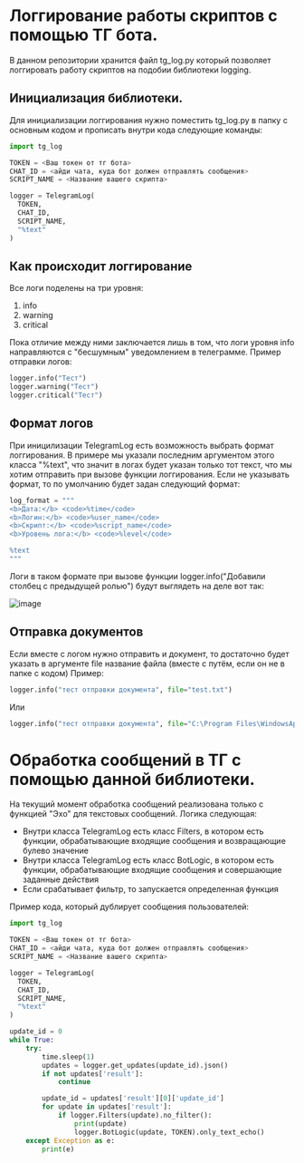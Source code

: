 # Логгирование работы скриптов с помощью ТГ бота.

В данном репозитории хранится файл tg_log.py который позволяет логгировать работу скриптов на подобии библиотеки logging. 

## Инициализация библиотеки. 
Для инициализации логгирования нужно поместить tg_log.py в папку с основным кодом и прописать внутри кода следующие команды:

``` Python
import tg_log

TOKEN = <Ваш токен от тг бота>
CHAT_ID = <айди чата, куда бот должен отправлять сообщения> 
SCRIPT_NAME = <Название вашего скрипта>

logger = TelegramLog(
  TOKEN,
  CHAT_ID,
  SCRIPT_NAME,
  "%text"
)
```

## Как происходит логгирование
Все логи поделены на три уровня:
1. info
2. warning 
3. critical


Пока отличие между ними заключается лишь в том, что логи уровня info направляются с "бесшумным" уведомлением в телеграмме. Пример отправки логов:
``` Python
logger.info("Тест")
logger.warning("Тест")
logger.critical("Тест")
```

## Формат логов
При иницилизации TelegramLog есть возможность выбрать формат логгирования. В примере мы указали последним аргументом этого класса "%text", что значит в логах будет указан только тот текст, что мы хотим отправить при вызове функции логгирования. Если не указывать формат, то по умолчанию будет задан следующий формат:
``` Python
log_format = """
<b>Дата:</b> <code>%time</code>
<b>Логин:</b> <code>%user_name</code>
<b>Скрипт:</b> <code>%script_name</code>
<b>Уровень лога:</b> <code>%level</code>

%text
"""
```
Логи в таком формате при вызове функции logger.info("Добавили столбец с предыдущей ролью") будут выглядеть на деле вот так:

![image](https://user-images.githubusercontent.com/97790147/153717772-34fd4c0f-583e-4939-8081-92a4d37cd14a.png)

## Отправка документов
Если вместе с логом нужно отправить и документ, то достаточно будет указать в аргументе file название файла (вместе с путём, если он не в папке с кодом)
Пример:
```Python
logger.info("тест отправки документа", file="test.txt")
```
Или
```Python
logger.info("тест отправки документа", file="C:\Program Files\WindowsApps\text.txt")
```


# Обработка сообщений в ТГ с помощью данной библиотеки. 

На текущий момент обработка сообщений реализована только с функцией "Эхо" для текстовых сообщений. Логика следующая:
- Внутри класса TelegramLog есть класс Filters, в котором есть функции, обрабатывающие входящие сообщения и возвращающие булево значение
- Внутри класса TelegramLog есть класс BotLogic, в котором есть функции, обрабатывающие входящие сообщения и совершающие заданные действия
- Если срабатывает фильтр, то запускается определенная функция

Пример кода, который дублирует сообщения пользователей:
``` Python
import tg_log

TOKEN = <Ваш токен от тг бота>
CHAT_ID = <айди чата, куда бот должен отправлять сообщения> 
SCRIPT_NAME = <Название вашего скрипта>

logger = TelegramLog(
  TOKEN,
  CHAT_ID,
  SCRIPT_NAME,
  "%text"
)

update_id = 0
while True:
    try:
        time.sleep(1)
        updates = logger.get_updates(update_id).json()
        if not updates['result']:
            continue

        update_id = updates['result'][0]['update_id']
        for update in updates['result']:
            if logger.Filters(update).no_filter():
                print(update)
                logger.BotLogic(update, TOKEN).only_text_echo()
    except Exception as e:
        print(e)
```
